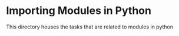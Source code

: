 # Importing Modules in Python

This directory houses the tasks that are related to modules in python
